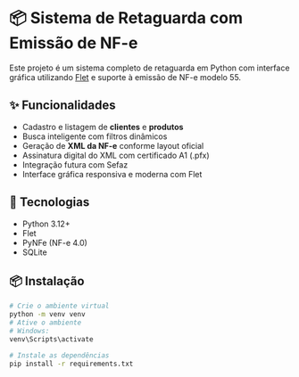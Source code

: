 # 📦 Sistema de Retaguarda com Emissão de NF-e

Este projeto é um sistema completo de retaguarda em Python com interface gráfica utilizando [Flet](https://flet.dev) e suporte à emissão de NF-e modelo 55.

## ✨ Funcionalidades

- Cadastro e listagem de **clientes** e **produtos**
- Busca inteligente com filtros dinâmicos
- Geração de **XML da NF-e** conforme layout oficial
- Assinatura digital do XML com certificado A1 (.pfx)
- Integração futura com Sefaz
- Interface gráfica responsiva e moderna com Flet

## 🚀 Tecnologias

- Python 3.12+
- Flet
- PyNFe (NF-e 4.0)
- SQLite

## 📦 Instalação

```bash
# Crie o ambiente virtual
python -m venv venv
# Ative o ambiente
# Windows:
venv\Scripts\activate

# Instale as dependências
pip install -r requirements.txt
